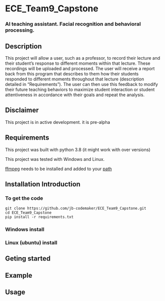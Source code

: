 # ECE_Team9_Capstone
### AI teaching assistant. Facial recognition and behavioral processing.


## Description
This project will allow a user, such as a professor, to record their lecture and their student’s response to different moments within that lecture. These recordings will be uploaded and processed. The user will receive a report back from this program that describes to them how their students responded to different moments throughout that lecture (description detailed in “Requirements”). The user can then use this feedback to modify their future teaching behaviors to maximize student interaction or student attentiveness in accordance with their goals and repeat the analysis.



## Disclaimer
This project is in active development. it is pre-alpha


## Requirements
This project was built with python 3.8 (it might work with over versions)

This project was tested with Windows and Linux.

[ffmpeg](https://ffmpeg.org/) needs to be installed and added to your [path](https://helpdeskgeek.com/windows-10/add-windows-path-environment-variable/)

## Installation Introduction
### To get the code
```
git clone https://github.com/jb-codemaker/ECE_Team9_Capstone.git
cd ECE_Team9_Capstone
pip install -r requirements.txt
```

### Windows install

### Linux (ubuntu) install

## Geting started


## Example


## Usage



